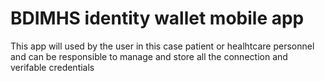 # BDIMHS identity wallet mobile app
 This app will used by the user in this case patient or healhtcare personnel and can be responsible to manage and store all the connection and verifable credentials
